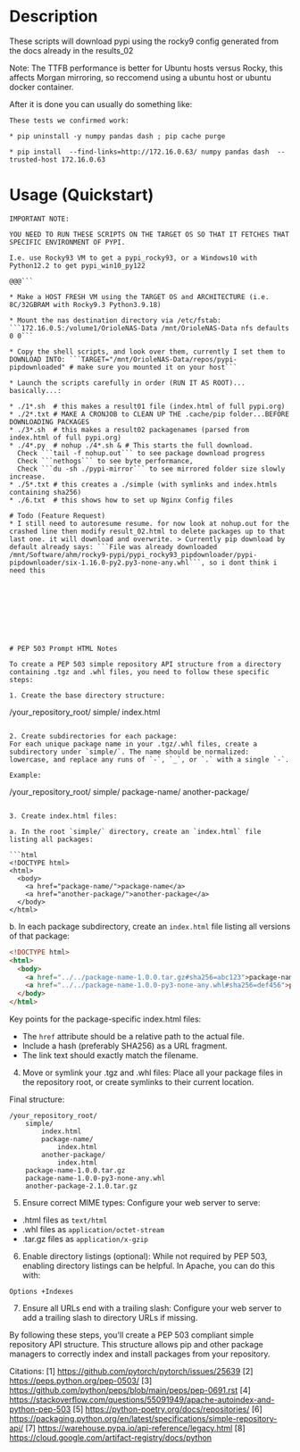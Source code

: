# Description
These scripts will download pypi using the rocky9 config generated from the docs already in the results_02

Note: The TTFB performance is better for Ubuntu hosts versus Rocky, this affects Morgan mirroring, so reccomend using a ubuntu host or ubuntu docker container.

After it is done you can usually do something like:
```
These tests we confirmed work:

* pip uninstall -y numpy pandas dash ; pip cache purge

* pip install  --find-links=http://172.16.0.63/ numpy pandas dash  --trusted-host 172.16.0.63
```

# Usage (Quickstart)

```@@@ 
IMPORTANT NOTE: 

YOU NEED TO RUN THESE SCRIPTS ON THE TARGET OS SO THAT IT FETCHES THAT SPECIFIC ENVIRONMENT OF PYPI. 

I.e. use Rocky93 VM to get a pypi_rocky93, or a Windows10 with Python12.2 to get pypi_win10_py122 

@@@```

* Make a HOST FRESH VM using the TARGET OS and ARCHITECTURE (i.e. 8C/32GBRAM with Rocky9.3 Python3.9.18)

* Mount the nas destination directory via /etc/fstab: ```172.16.0.5:/volume1/OrioleNAS-Data /mnt/OrioleNAS-Data nfs defaults 0 0```

* Copy the shell scripts, and look over them, currently I set them to DOWNLOAD INTO: ```TARGET="/mnt/OrioleNAS-Data/repos/pypi-pipdownloaded" # make sure you mounted it on your host```

* Launch the scripts carefully in order (RUN IT AS ROOT)... basically...:

* ./1*.sh  # this makes a result01 file (index.html of full pypi.org)
* ./2*.txt # MAKE A CRONJOB to CLEAN UP THE .cache/pip folder...BEFORE DOWNLOADING PACKAGES
* ./3*.sh  # this makes a result02 packagenames (parsed from index.html of full pypi.org)
* ./4*.py  # nohup ./4*.sh & # This starts the full download. 
  Check ```tail -f nohup.out``` to see package download progress
  Check ```nethogs``` to see byte performance, 
  Check ```du -sh ./pypi-mirror``` to see mirrored folder size slowly increase.
* ./5*.txt # this creates a ./simple (with symlinks and index.htmls containing sha256)
* ./6.txt  # this shows how to set up Nginx Config files

# Todo (Feature Request)
* I still need to autoresume resume. for now look at nohup.out for the crashed line then modify result_02.html to delete packages up to that last one. it will download and overwrite. > Currently pip download by default already says: ```File was already downloaded /mnt/Software/ahm/rocky9-pypi/pypi_rocky93_pipdownloader/pypi-pipdownloader/six-1.16.0-py2.py3-none-any.whl```, so i dont think i need this









# PEP 503 Prompt HTML Notes

To create a PEP 503 simple repository API structure from a directory containing .tgz and .whl files, you need to follow these specific steps:

1. Create the base directory structure:

```
/your_repository_root/
    simple/
        index.html
```

2. Create subdirectories for each package:
For each unique package name in your .tgz/.whl files, create a subdirectory under `simple/`. The name should be normalized: lowercase, and replace any runs of `-`, `_`, or `.` with a single `-`.

Example:
```
/your_repository_root/
    simple/
        package-name/
        another-package/
```

3. Create index.html files:

a. In the root `simple/` directory, create an `index.html` file listing all packages:

```html
<!DOCTYPE html>
<html>
  <body>
    <a href="package-name/">package-name</a>
    <a href="another-package/">another-package</a>
  </body>
</html>
```

b. In each package subdirectory, create an `index.html` file listing all versions of that package:

```html
<!DOCTYPE html>
<html>
  <body>
    <a href="../../package-name-1.0.0.tar.gz#sha256=abc123">package-name-1.0.0.tar.gz</a>
    <a href="../../package-name-1.0.0-py3-none-any.whl#sha256=def456">package-name-1.0.0-py3-none-any.whl</a>
  </body>
</html>
```

Key points for the package-specific index.html files:

- The `href` attribute should be a relative path to the actual file.
- Include a hash (preferably SHA256) as a URL fragment.
- The link text should exactly match the filename.

4. Move or symlink your .tgz and .whl files:
Place all your package files in the repository root, or create symlinks to their current location.

Final structure:
```
/your_repository_root/
    simple/
        index.html
        package-name/
            index.html
        another-package/
            index.html
    package-name-1.0.0.tar.gz
    package-name-1.0.0-py3-none-any.whl
    another-package-2.1.0.tar.gz
```

5. Ensure correct MIME types:
Configure your web server to serve:
- .html files as `text/html`
- .whl files as `application/octet-stream`
- .tar.gz files as `application/x-gzip`

6. Enable directory listings (optional):
While not required by PEP 503, enabling directory listings can be helpful. In Apache, you can do this with:

```
Options +Indexes
```

7. Ensure all URLs end with a trailing slash:
Configure your web server to add a trailing slash to directory URLs if missing.

By following these steps, you'll create a PEP 503 compliant simple repository API structure. This structure allows pip and other package managers to correctly index and install packages from your repository.

Citations:
[1] https://github.com/pytorch/pytorch/issues/25639
[2] https://peps.python.org/pep-0503/
[3] https://github.com/python/peps/blob/main/peps/pep-0691.rst
[4] https://stackoverflow.com/questions/55091949/apache-autoindex-and-python-pep-503
[5] https://python-poetry.org/docs/repositories/
[6] https://packaging.python.org/en/latest/specifications/simple-repository-api/
[7] https://warehouse.pypa.io/api-reference/legacy.html
[8] https://cloud.google.com/artifact-registry/docs/python
